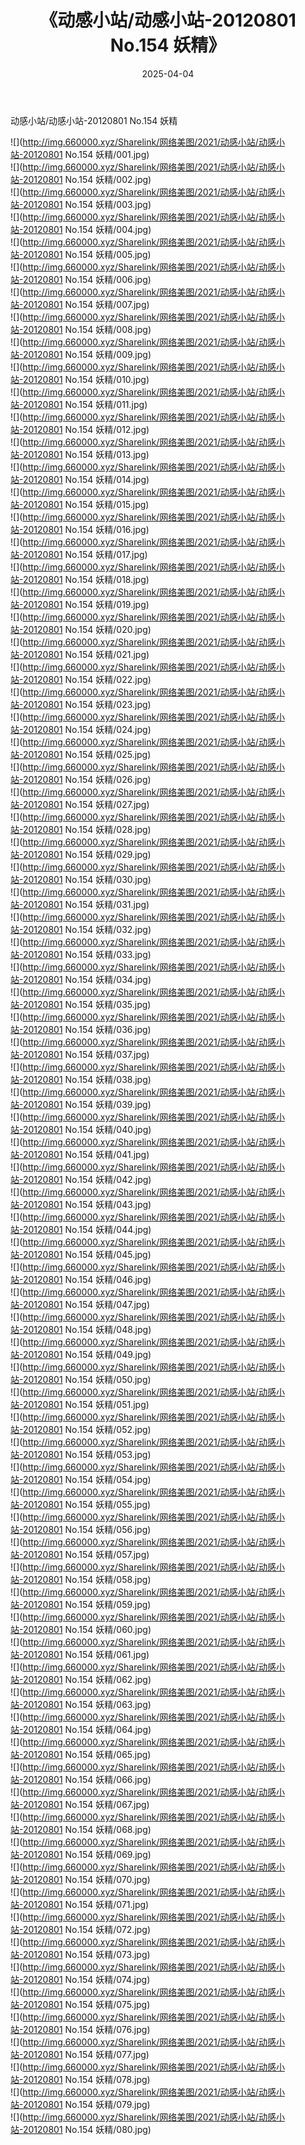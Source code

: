 ﻿---
layout: post
title:  《动感小站/动感小站-20120801 No.154 妖精》
date:   2025-04-04
img: http://img.660000.xyz/Sharelink/网络美图/2021/动感小站/动感小站-20120801 No.154 妖精/000.jpg
categories: [美女, 清纯, 唯美]
---

动感小站/动感小站-20120801 No.154 妖精

 ![](http://img.660000.xyz/Sharelink/网络美图/2021/动感小站/动感小站-20120801 No.154 妖精/001.jpg) <br>![](http://img.660000.xyz/Sharelink/网络美图/2021/动感小站/动感小站-20120801 No.154 妖精/002.jpg) <br>![](http://img.660000.xyz/Sharelink/网络美图/2021/动感小站/动感小站-20120801 No.154 妖精/003.jpg) <br>![](http://img.660000.xyz/Sharelink/网络美图/2021/动感小站/动感小站-20120801 No.154 妖精/004.jpg) <br>![](http://img.660000.xyz/Sharelink/网络美图/2021/动感小站/动感小站-20120801 No.154 妖精/005.jpg) <br>![](http://img.660000.xyz/Sharelink/网络美图/2021/动感小站/动感小站-20120801 No.154 妖精/006.jpg) <br>![](http://img.660000.xyz/Sharelink/网络美图/2021/动感小站/动感小站-20120801 No.154 妖精/007.jpg) <br>![](http://img.660000.xyz/Sharelink/网络美图/2021/动感小站/动感小站-20120801 No.154 妖精/008.jpg) <br>![](http://img.660000.xyz/Sharelink/网络美图/2021/动感小站/动感小站-20120801 No.154 妖精/009.jpg) <br>![](http://img.660000.xyz/Sharelink/网络美图/2021/动感小站/动感小站-20120801 No.154 妖精/010.jpg) <br>![](http://img.660000.xyz/Sharelink/网络美图/2021/动感小站/动感小站-20120801 No.154 妖精/011.jpg) <br>![](http://img.660000.xyz/Sharelink/网络美图/2021/动感小站/动感小站-20120801 No.154 妖精/012.jpg) <br>![](http://img.660000.xyz/Sharelink/网络美图/2021/动感小站/动感小站-20120801 No.154 妖精/013.jpg) <br>![](http://img.660000.xyz/Sharelink/网络美图/2021/动感小站/动感小站-20120801 No.154 妖精/014.jpg) <br>![](http://img.660000.xyz/Sharelink/网络美图/2021/动感小站/动感小站-20120801 No.154 妖精/015.jpg) <br>![](http://img.660000.xyz/Sharelink/网络美图/2021/动感小站/动感小站-20120801 No.154 妖精/016.jpg) <br>![](http://img.660000.xyz/Sharelink/网络美图/2021/动感小站/动感小站-20120801 No.154 妖精/017.jpg) <br>![](http://img.660000.xyz/Sharelink/网络美图/2021/动感小站/动感小站-20120801 No.154 妖精/018.jpg) <br>![](http://img.660000.xyz/Sharelink/网络美图/2021/动感小站/动感小站-20120801 No.154 妖精/019.jpg) <br>![](http://img.660000.xyz/Sharelink/网络美图/2021/动感小站/动感小站-20120801 No.154 妖精/020.jpg) <br>![](http://img.660000.xyz/Sharelink/网络美图/2021/动感小站/动感小站-20120801 No.154 妖精/021.jpg) <br>![](http://img.660000.xyz/Sharelink/网络美图/2021/动感小站/动感小站-20120801 No.154 妖精/022.jpg) <br>![](http://img.660000.xyz/Sharelink/网络美图/2021/动感小站/动感小站-20120801 No.154 妖精/023.jpg) <br>![](http://img.660000.xyz/Sharelink/网络美图/2021/动感小站/动感小站-20120801 No.154 妖精/024.jpg) <br>![](http://img.660000.xyz/Sharelink/网络美图/2021/动感小站/动感小站-20120801 No.154 妖精/025.jpg) <br>![](http://img.660000.xyz/Sharelink/网络美图/2021/动感小站/动感小站-20120801 No.154 妖精/026.jpg) <br>![](http://img.660000.xyz/Sharelink/网络美图/2021/动感小站/动感小站-20120801 No.154 妖精/027.jpg) <br>![](http://img.660000.xyz/Sharelink/网络美图/2021/动感小站/动感小站-20120801 No.154 妖精/028.jpg) <br>![](http://img.660000.xyz/Sharelink/网络美图/2021/动感小站/动感小站-20120801 No.154 妖精/029.jpg) <br>![](http://img.660000.xyz/Sharelink/网络美图/2021/动感小站/动感小站-20120801 No.154 妖精/030.jpg) <br>![](http://img.660000.xyz/Sharelink/网络美图/2021/动感小站/动感小站-20120801 No.154 妖精/031.jpg) <br>![](http://img.660000.xyz/Sharelink/网络美图/2021/动感小站/动感小站-20120801 No.154 妖精/032.jpg) <br>![](http://img.660000.xyz/Sharelink/网络美图/2021/动感小站/动感小站-20120801 No.154 妖精/033.jpg) <br>![](http://img.660000.xyz/Sharelink/网络美图/2021/动感小站/动感小站-20120801 No.154 妖精/034.jpg) <br>![](http://img.660000.xyz/Sharelink/网络美图/2021/动感小站/动感小站-20120801 No.154 妖精/035.jpg) <br>![](http://img.660000.xyz/Sharelink/网络美图/2021/动感小站/动感小站-20120801 No.154 妖精/036.jpg) <br>![](http://img.660000.xyz/Sharelink/网络美图/2021/动感小站/动感小站-20120801 No.154 妖精/037.jpg) <br>![](http://img.660000.xyz/Sharelink/网络美图/2021/动感小站/动感小站-20120801 No.154 妖精/038.jpg) <br>![](http://img.660000.xyz/Sharelink/网络美图/2021/动感小站/动感小站-20120801 No.154 妖精/039.jpg) <br>![](http://img.660000.xyz/Sharelink/网络美图/2021/动感小站/动感小站-20120801 No.154 妖精/040.jpg) <br>![](http://img.660000.xyz/Sharelink/网络美图/2021/动感小站/动感小站-20120801 No.154 妖精/041.jpg) <br>![](http://img.660000.xyz/Sharelink/网络美图/2021/动感小站/动感小站-20120801 No.154 妖精/042.jpg) <br>![](http://img.660000.xyz/Sharelink/网络美图/2021/动感小站/动感小站-20120801 No.154 妖精/043.jpg) <br>![](http://img.660000.xyz/Sharelink/网络美图/2021/动感小站/动感小站-20120801 No.154 妖精/044.jpg) <br>![](http://img.660000.xyz/Sharelink/网络美图/2021/动感小站/动感小站-20120801 No.154 妖精/045.jpg) <br>![](http://img.660000.xyz/Sharelink/网络美图/2021/动感小站/动感小站-20120801 No.154 妖精/046.jpg) <br>![](http://img.660000.xyz/Sharelink/网络美图/2021/动感小站/动感小站-20120801 No.154 妖精/047.jpg) <br>![](http://img.660000.xyz/Sharelink/网络美图/2021/动感小站/动感小站-20120801 No.154 妖精/048.jpg) <br>![](http://img.660000.xyz/Sharelink/网络美图/2021/动感小站/动感小站-20120801 No.154 妖精/049.jpg) <br>![](http://img.660000.xyz/Sharelink/网络美图/2021/动感小站/动感小站-20120801 No.154 妖精/050.jpg) <br>![](http://img.660000.xyz/Sharelink/网络美图/2021/动感小站/动感小站-20120801 No.154 妖精/051.jpg) <br>![](http://img.660000.xyz/Sharelink/网络美图/2021/动感小站/动感小站-20120801 No.154 妖精/052.jpg) <br>![](http://img.660000.xyz/Sharelink/网络美图/2021/动感小站/动感小站-20120801 No.154 妖精/053.jpg) <br>![](http://img.660000.xyz/Sharelink/网络美图/2021/动感小站/动感小站-20120801 No.154 妖精/054.jpg) <br>![](http://img.660000.xyz/Sharelink/网络美图/2021/动感小站/动感小站-20120801 No.154 妖精/055.jpg) <br>![](http://img.660000.xyz/Sharelink/网络美图/2021/动感小站/动感小站-20120801 No.154 妖精/056.jpg) <br>![](http://img.660000.xyz/Sharelink/网络美图/2021/动感小站/动感小站-20120801 No.154 妖精/057.jpg) <br>![](http://img.660000.xyz/Sharelink/网络美图/2021/动感小站/动感小站-20120801 No.154 妖精/058.jpg) <br>![](http://img.660000.xyz/Sharelink/网络美图/2021/动感小站/动感小站-20120801 No.154 妖精/059.jpg) <br>![](http://img.660000.xyz/Sharelink/网络美图/2021/动感小站/动感小站-20120801 No.154 妖精/060.jpg) <br>![](http://img.660000.xyz/Sharelink/网络美图/2021/动感小站/动感小站-20120801 No.154 妖精/061.jpg) <br>![](http://img.660000.xyz/Sharelink/网络美图/2021/动感小站/动感小站-20120801 No.154 妖精/062.jpg) <br>![](http://img.660000.xyz/Sharelink/网络美图/2021/动感小站/动感小站-20120801 No.154 妖精/063.jpg) <br>![](http://img.660000.xyz/Sharelink/网络美图/2021/动感小站/动感小站-20120801 No.154 妖精/064.jpg) <br>![](http://img.660000.xyz/Sharelink/网络美图/2021/动感小站/动感小站-20120801 No.154 妖精/065.jpg) <br>![](http://img.660000.xyz/Sharelink/网络美图/2021/动感小站/动感小站-20120801 No.154 妖精/066.jpg) <br>![](http://img.660000.xyz/Sharelink/网络美图/2021/动感小站/动感小站-20120801 No.154 妖精/067.jpg) <br>![](http://img.660000.xyz/Sharelink/网络美图/2021/动感小站/动感小站-20120801 No.154 妖精/068.jpg) <br>![](http://img.660000.xyz/Sharelink/网络美图/2021/动感小站/动感小站-20120801 No.154 妖精/069.jpg) <br>![](http://img.660000.xyz/Sharelink/网络美图/2021/动感小站/动感小站-20120801 No.154 妖精/070.jpg) <br>![](http://img.660000.xyz/Sharelink/网络美图/2021/动感小站/动感小站-20120801 No.154 妖精/071.jpg) <br>![](http://img.660000.xyz/Sharelink/网络美图/2021/动感小站/动感小站-20120801 No.154 妖精/072.jpg) <br>![](http://img.660000.xyz/Sharelink/网络美图/2021/动感小站/动感小站-20120801 No.154 妖精/073.jpg) <br>![](http://img.660000.xyz/Sharelink/网络美图/2021/动感小站/动感小站-20120801 No.154 妖精/074.jpg) <br>![](http://img.660000.xyz/Sharelink/网络美图/2021/动感小站/动感小站-20120801 No.154 妖精/075.jpg) <br>![](http://img.660000.xyz/Sharelink/网络美图/2021/动感小站/动感小站-20120801 No.154 妖精/076.jpg) <br>![](http://img.660000.xyz/Sharelink/网络美图/2021/动感小站/动感小站-20120801 No.154 妖精/077.jpg) <br>![](http://img.660000.xyz/Sharelink/网络美图/2021/动感小站/动感小站-20120801 No.154 妖精/078.jpg) <br>![](http://img.660000.xyz/Sharelink/网络美图/2021/动感小站/动感小站-20120801 No.154 妖精/079.jpg) <br>![](http://img.660000.xyz/Sharelink/网络美图/2021/动感小站/动感小站-20120801 No.154 妖精/080.jpg) <br>